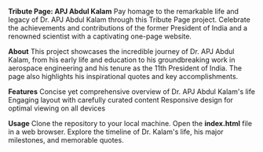 
**Tribute Page: APJ Abdul Kalam**
Pay homage to the remarkable life and legacy of Dr. APJ Abdul Kalam through this Tribute Page project. Celebrate the achievements and contributions of the former President of India and a renowned scientist with a captivating one-page website.

**About**
This project showcases the incredible journey of Dr. APJ Abdul Kalam, from his early life and education to his groundbreaking work in aerospace engineering and his tenure as the 11th President of India. The page also highlights his inspirational quotes and key accomplishments.

**Features**
Concise yet comprehensive overview of Dr. APJ Abdul Kalam's life
Engaging layout with carefully curated content
Responsive design for optimal viewing on all devices

**Usage**
Clone the repository to your local machine.
Open the **index.html** file in a web browser.
Explore the timeline of Dr. Kalam's life, his major milestones, and memorable quotes.
